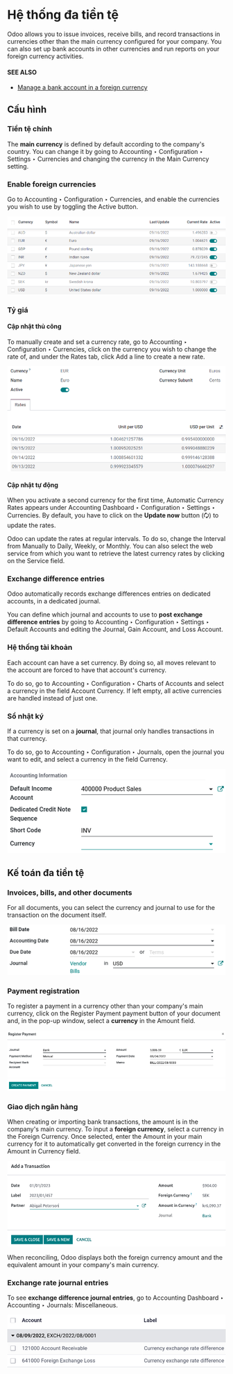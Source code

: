# Hệ thống đa tiền tệ

Odoo allows you to issue invoices, receive bills, and record transactions in currencies other than
the main currency configured for your company. You can also set up bank accounts in other currencies
and run reports on your foreign currency activities.

#### SEE ALSO
- [Manage a bank account in a foreign currency](../bank/foreign_currency.md)

<a id="multi-currency-config"></a>

## Cấu hình

<a id="multi-currency-config-main-currency"></a>

### Tiền tệ chính

The **main currency** is defined by default according to the company's country. You can change it by
going to Accounting ‣ Configuration ‣ Settings ‣ Currencies and changing the
currency in the Main Currency setting.

<a id="multi-currency-config-enable"></a>

### Enable foreign currencies

Go to Accounting ‣ Configuration ‣ Currencies, and enable the currencies you
wish to use by toggling the Active button.

![Enable the currencies you wish to use.](../../../../_images/enable-foreign-currencies.png)

<a id="multi-currency-config-rates"></a>

### Tỷ giá

#### Cập nhật thủ công

To manually create and set a currency rate, go to Accounting ‣ Configuration ‣
Currencies, click on the currency you wish to change the rate of, and under the Rates
tab, click Add a line to create a new rate.

![Create or modify the currency rate.](../../../../_images/manual-rate-update.png)

#### Cập nhật tự động

When you activate a second currency for the first time, Automatic Currency Rates appears
under Accounting Dashboard ‣ Configuration ‣ Settings ‣ Currencies. By
default, you have to click on the **Update now** button (🗘) to update the rates.

Odoo can update the rates at regular intervals. To do so, change the Interval from
Manually to Daily, Weekly, or Monthly. You can also
select the web service from which you want to retrieve the latest currency rates by clicking on the
Service field.

<a id="multi-currency-config-exch-diff"></a>

### Exchange difference entries

Odoo automatically records exchange differences entries on dedicated accounts, in a dedicated
journal.

You can define which journal and accounts to use to **post exchange difference entries** by
going to Accounting ‣ Configuration ‣ Settings ‣ Default Accounts and editing
the Journal, Gain Account, and Loss Account.

<a id="multi-currency-config-coa"></a>

### Hệ thống tài khoản

Each account can have a set currency. By doing so, all moves relevant to the account are forced to
have that account's currency.

To do so, go to Accounting ‣ Configuration ‣ Charts of Accounts and select a
currency in the field Account Currency. If left empty, all active currencies are handled
instead of just one.

<a id="multi-currency-config-journals"></a>

### Sổ nhật ký

If a currency is set on a **journal**, that journal only handles transactions in that currency.

To do so, go to Accounting ‣ Configuration ‣ Journals, open the journal you
want to edit, and select a currency in the field Currency.

![Select the currency for the journal to handle.](../../../../_images/journal-currency.png)

<a id="multi-currency-mca"></a>

## Kế toán đa tiền tệ

<a id="multi-currency-mca-documents"></a>

### Invoices, bills, and other documents

For all documents, you can select the currency and journal to use for the transaction on the
document itself.

![Select the currency and journal to use.](../../../../_images/currency-field.png)

<a id="multi-currency-mca-payment"></a>

### Payment registration

To register a payment in a currency other than your company's main currency, click on the
Register Payment payment button of your document and, in the pop-up window, select a
**currency** in the Amount field.

![Select the currency and journal to use before registering the payment.](../../../../_images/register-payment.png)

<a id="multi-currency-mca-statements"></a>

### Giao dịch ngân hàng

When creating or importing bank transactions, the amount is in the company's main currency. To input
a **foreign currency**, select a currency in the Foreign Currency. Once selected, enter
the Amount in your main currency for it to automatically get converted in the foreign
currency in the Amount in Currency field.

![The extra fields related to foreign currencies.](../../../../_images/foreign-fields.png)

When reconciling, Odoo displays both the foreign currency amount and the equivalent amount in your
company's main currency.

<a id="multi-currency-mca-exch-entries"></a>

### Exchange rate journal entries

To see **exchange difference journal entries**, go to Accounting Dashboard ‣
Accounting ‣ Journals: Miscellaneous.

![Exchange rate journal entry.](../../../../_images/exchange-journal-currency.png)
